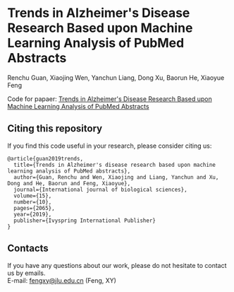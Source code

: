 # Trends in Alzheimer's Disease Research Based upon Machine Learning Analysis of PubMed Abstracts  
Renchu Guan, Xiaojing Wen, Yanchun Liang, Dong Xu, Baorun He, Xiaoyue Feng

Code for papaer: [Trends in Alzheimer's Disease Research Based upon Machine Learning Analysis of PubMed Abstracts](https://www.ijbs.com/v15p2065.pdf)  

## Citing this repository
If you find this code useful in your research, please consider citing us:  
```
@article{guan2019trends,
  title={Trends in Alzheimer's disease research based upon machine learning analysis of PubMed abstracts},
  author={Guan, Renchu and Wen, Xiaojing and Liang, Yanchun and Xu, Dong and He, Baorun and Feng, Xiaoyue},
  journal={International journal of biological sciences},
  volume={15},
  number={10},
  pages={2065},
  year={2019},
  publisher={Ivyspring International Publisher}
}
```

## Contacts
If you have any questions about our work, please do not hesitate to contact us by emails.  
E-mail: fengxy@jlu.edu.cn (Feng, XY)
